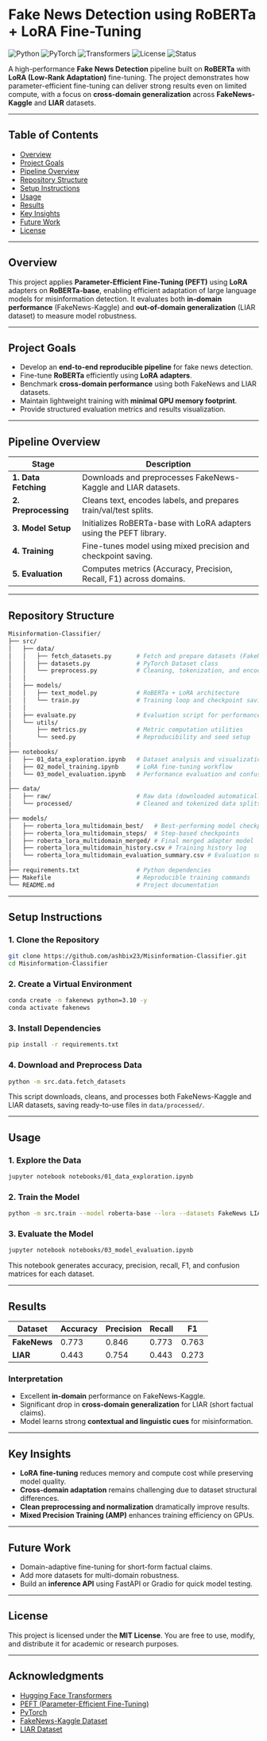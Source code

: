 # Fake News Detection using RoBERTa + LoRA Fine-Tuning

![Python](https://img.shields.io/badge/python-3.10+-blue.svg)
![PyTorch](https://img.shields.io/badge/PyTorch-2.1+-red.svg)
![Transformers](https://img.shields.io/badge/HuggingFace-Transformers-yellow.svg)
![License](https://img.shields.io/badge/license-MIT-green.svg)
![Status](https://img.shields.io/badge/status-Active-success.svg)

A high-performance **Fake News Detection** pipeline built on **RoBERTa** with **LoRA (Low-Rank Adaptation)** fine-tuning. The project demonstrates how parameter-efficient fine-tuning can deliver strong results even on limited compute, with a focus on **cross-domain generalization** across **FakeNews-Kaggle** and **LIAR** datasets.

---

## Table of Contents

- [Overview](#overview)
- [Project Goals](#project-goals)
- [Pipeline Overview](#pipeline-overview)
- [Repository Structure](#repository-structure)
- [Setup Instructions](#setup-instructions)
- [Usage](#usage)
- [Results](#results)
- [Key Insights](#key-insights)
- [Future Work](#future-work)
- [License](#license)

---

## Overview

This project applies **Parameter-Efficient Fine-Tuning (PEFT)** using **LoRA** adapters on **RoBERTa-base**, enabling efficient adaptation of large language models for misinformation detection. It evaluates both **in-domain performance** (FakeNews-Kaggle) and **out-of-domain generalization** (LIAR dataset) to measure model robustness.

---

## Project Goals

- Develop an **end-to-end reproducible pipeline** for fake news detection.
- Fine-tune **RoBERTa** efficiently using **LoRA adapters**.
- Benchmark **cross-domain performance** using both FakeNews and LIAR datasets.
- Maintain lightweight training with **minimal GPU memory footprint**.
- Provide structured evaluation metrics and results visualization.

---

## Pipeline Overview

| Stage | Description |
|--------|--------------|
| **1. Data Fetching** | Downloads and preprocesses FakeNews-Kaggle and LIAR datasets. |
| **2. Preprocessing** | Cleans text, encodes labels, and prepares train/val/test splits. |
| **3. Model Setup** | Initializes RoBERTa-base with LoRA adapters using the PEFT library. |
| **4. Training** | Fine-tunes model using mixed precision and checkpoint saving. |
| **5. Evaluation** | Computes metrics (Accuracy, Precision, Recall, F1) across domains. |

---

## Repository Structure

```bash
Misinformation-Classifier/
├── src/
│   ├── data/
│   │   ├── fetch_datasets.py       # Fetch and prepare datasets (FakeNews, LIAR)
│   │   ├── datasets.py             # PyTorch Dataset class
│   │   └── preprocess.py           # Cleaning, tokenization, and encoding
│   │
│   ├── models/
│   │   ├── text_model.py           # RoBERTa + LoRA architecture
│   │   └── train.py                # Training loop and checkpoint saving
│   │
│   ├── evaluate.py                 # Evaluation script for performance metrics
│   └── utils/
│       ├── metrics.py              # Metric computation utilities
│       └── seed.py                 # Reproducibility and seed setup
│
├── notebooks/
│   ├── 01_data_exploration.ipynb   # Dataset analysis and visualization
│   ├── 02_model_training.ipynb     # LoRA fine-tuning workflow
│   └── 03_model_evaluation.ipynb   # Performance evaluation and confusion matrix
│
├── data/
│   ├── raw/                        # Raw data (downloaded automatically)
│   └── processed/                  # Cleaned and tokenized data splits
│
├── models/
│   ├── roberta_lora_multidomain_best/   # Best-performing model checkpoint
│   ├── roberta_lora_multidomain_steps/  # Step-based checkpoints
│   ├── roberta_lora_multidomain_merged/ # Final merged adapter model
│   ├── roberta_lora_multidomain_history.csv # Training history log
│   └── roberta_lora_multidomain_evaluation_summary.csv # Evaluation summary
│
├── requirements.txt                # Python dependencies
├── Makefile                        # Reproducible training commands
└── README.md                       # Project documentation
```

---

## Setup Instructions

### 1. Clone the Repository

```bash
git clone https://github.com/ashbix23/Misinformation-Classifier.git
cd Misinformation-Classifier
```

### 2. Create a Virtual Environment

```bash
conda create -n fakenews python=3.10 -y
conda activate fakenews
```

### 3. Install Dependencies

```bash
pip install -r requirements.txt
```

### 4. Download and Preprocess Data

```bash
python -m src.data.fetch_datasets
```

This script downloads, cleans, and processes both FakeNews-Kaggle and LIAR datasets, saving ready-to-use files in `data/processed/`.

---

## Usage

### 1. Explore the Data

```bash
jupyter notebook notebooks/01_data_exploration.ipynb
```

### 2. Train the Model

```bash
python -m src.train --model roberta-base --lora --datasets FakeNews LIAR
```

### 3. Evaluate the Model

```bash
jupyter notebook notebooks/03_model_evaluation.ipynb
```

This notebook generates accuracy, precision, recall, F1, and confusion matrices for each dataset.

---

## Results

| Dataset | Accuracy | Precision | Recall | F1 |
|----------|-----------|------------|---------|---------|
| **FakeNews** | 0.773 | 0.846 | 0.773 | 0.763 |
| **LIAR** | 0.443 | 0.754 | 0.443 | 0.273 |

### Interpretation

- Excellent **in-domain** performance on FakeNews-Kaggle.
- Significant drop in **cross-domain generalization** for LIAR (short factual claims).
- Model learns strong **contextual and linguistic cues** for misinformation.

---

## Key Insights

- **LoRA fine-tuning** reduces memory and compute cost while preserving model quality.
- **Cross-domain adaptation** remains challenging due to dataset structural differences.
- **Clean preprocessing and normalization** dramatically improve results.
- **Mixed Precision Training (AMP)** enhances training efficiency on GPUs.

---

## Future Work

- Domain-adaptive fine-tuning for short-form factual claims.
- Add more datasets for multi-domain robustness.
- Build an **inference API** using FastAPI or Gradio for quick model testing.

---

## License

This project is licensed under the **MIT License**. You are free to use, modify, and distribute it for academic or research purposes.

---

## Acknowledgments

- [Hugging Face Transformers](https://huggingface.co/transformers/)
- [PEFT (Parameter-Efficient Fine-Tuning)](https://github.com/huggingface/peft)
- [PyTorch](https://pytorch.org/)
- [FakeNews-Kaggle Dataset](https://www.kaggle.com/datasets/clmentbisaillon/fake-and-real-news-dataset)
- [LIAR Dataset](https://aclanthology.org/P17-2067/)


